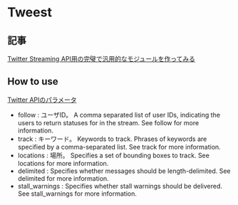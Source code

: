 # Tweest

## 記事

[Twitter Streaming API用の完璧で汎用的なモジュールを作ってみる](https://qiita.com/SuzuTomo2001/items/e4ca40d02f0b931467da)

## How to use

[Twitter APIのパラメータ](https://developer.twitter.com/en/docs/twitter-api/v1/tweets/filter-realtime/api-reference/post-statuses-filter)

- follow : ユーザID。 A comma separated list of user IDs, indicating the users to return statuses for in the stream. See follow for more information.
- track	: キーワード。 Keywords to track. Phrases of keywords are specified by a comma-separated list. See track for more information.
- locations : 場所。 Specifies a set of bounding boxes to track. See locations for more information.
- delimited	: Specifies whether messages should be length-delimited. See delimited for more information.
- stall_warnings : Specifies whether stall warnings should be delivered. See stall_warnings for more information.